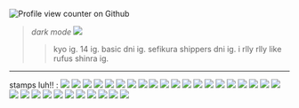 ![Profile view counter on Github](https://komarev.com/ghpvc/?username=cIostrife)
> *dark mode*
>![](https://pbs.twimg.com/media/GZxvm6taUAA8oHq?format=jpg&name=large)
> > kyo ig. 14 ig. basic dni ig. sefikura shippers dni ig. i rlly rlly like rufus shinra ig.
---
stamps luh!! :
![](https://64.media.tumblr.com/2a194be6040a0b6fed5864e891ceecee/662df762836793cd-ca/s100x200/04a5f798b42bfb09c969aaca0b4682bc5f205fa1.gifv) ![](https://64.media.tumblr.com/15126cb72c83b952561b7d1a819079ee/662df762836793cd-a5/s250x400/37c7c24649cc610e035821a5375f8aa9e4ba3e92.gifv) ![](https://files.catbox.moe/08flvg.png) ![](https://files.catbox.moe/zke4da.png) ![](https://files.catbox.moe/mmsl6s.gif) ![](https://files.catbox.moe/6m0odm.gif) ![](https://64.media.tumblr.com/e1980218f88ff8ec5d7b0ac90aed3eaa/50f99216662f3f44-36/s100x200/e309f7b306cb1804f45e17cb554e12fb54e84989.png) ![](https://64.media.tumblr.com/f48983f483ded3febe592745586d6fad/dfea6480497341d3-76/s100x200/43ec9b9b84e60308b81d8886efa2298f93a99e0c.png)  ![](https://64.media.tumblr.com/565202aa5c2f6bd6a0a3eab0785d6f93/dfea6480497341d3-e5/s100x200/c69023c9a31a41bf901af5a00e808a84008a95ad.png) ![](https://64.media.tumblr.com/3850dc5704a9689c20a554ab8608edd9/ee9d0e519663456c-53/s100x200/62ce0852e5a92091bd2712618af4da34ef63b224.png)  ![](https://64.media.tumblr.com/35f7c89108767c4144340d6edadee1b3/50f99216662f3f44-a5/s100x200/3bfc31ff07289abc9cebbc39cdd3896bd529b9c8.png) ![](https://64.media.tumblr.com/db1a3f11649350e75c6f77f7e049ca69/50f99216662f3f44-4a/s100x200/35aba97331e68ea0237a57ed790a51f48088029a.gifv) ![](https://64.media.tumblr.com/36d3e74dd077c438a609aa4e91b58659/1c6f03cf70239389-b0/s100x200/4b0b4d4b07ac3ce04e2991680877e97c9e2acf28.gifv) ![](https://64.media.tumblr.com/fcb5039abc4adc0b764ab444e6e66496/c24536296bf3cafe-7d/s250x400/ddaf8db9cc6dc7cf28236229130ea5609292886f.gifv) ![](https://64.media.tumblr.com/8b2889638dc27c1e8afe1b69df913dd5/0b66a1d5af075f21-90/s100x200/fddab85034299f1250cf74fb23e0ac091098b463.gifv) ![](https://64.media.tumblr.com/e642e37527e05c99ae5f619c24f434da/0b66a1d5af075f21-3d/s250x400/b88952b8402daeae7d43c0db38e4efc6f7c9a8ef.png) ![](https://64.media.tumblr.com/c9b76a01a0fac95a8bbf95853d17b11a/0b66a1d5af075f21-b8/s100x200/63dbe513d44240f27f409615dcd84b333e9c2bb9.gifv) ![](https://64.media.tumblr.com/6ab81e6162f453795effb5b1f3147d8a/0b66a1d5af075f21-8b/s100x200/46c330f79b56d3948a630c1d59bc73b2b35736e6.png) ![](https://64.media.tumblr.com/5f3c01b82f6ef1543f6cbf71fe42d914/662df762836793cd-69/s100x200/004bfcc83ecf319987a3a287c170e0eb0bf29145.gifv)  ![](https://64.media.tumblr.com/85368ea3629aa8024d034e5b353ab1ab/662df762836793cd-d0/s100x200/f331711f25069ef37ed459de8c2b86c07413827f.gifv) ![](https://64.media.tumblr.com/5e3bfe043f847a4d94e5931c3940fa14/662df762836793cd-81/s250x400/2fed3000a50837873fa9bc27ca565adc89b7d1a4.png) ![](https://64.media.tumblr.com/3a4967660c7a917fd9e3b0d891fba58f/50f99216662f3f44-1d/s100x200/77a1a0a75ab26b5b266bc6c3be4c58ad342ddc25.gifv) ![](https://64.media.tumblr.com/cf094699cab5be2e5e0a1dba11f12336/50f99216662f3f44-34/s100x200/237c8067373115160539855685afe341f368c624.gifv) ![](https://64.media.tumblr.com/c21a9f2c7ef2f19761b25756fc047ac9/50f99216662f3f44-15/s250x400/f90d7f24712fdfd0ab5f747e77d1088275f26400.gifv) ![](https://supplies.ju.mp/assets/images/gallery01/12326321.jpg?v=9163b103) ![](https://64.media.tumblr.com/83a386c824d8656d7e09bd5198964b60/3c2d459c61e9d8c0-23/s100x200/db4fa94ac030556eaef369f9157b74ce926926a2.png) ![](https://64.media.tumblr.com/967556dfa67cebff82dc101126ccc449/tumblr_pzemdkgpFH1xbgu08o2_100.png)  ![](https://64.media.tumblr.com/72109fe4279cd9c67735fa161a127b5f/61be0162fb928b73-d0/s100x200/12781e67b116ddcc9741f096c836b41272af1e5a.png) ![](https://64.media.tumblr.com/8c967d91df5946fff6638b9495703069/1c6f03cf70239389-6d/s100x200/52de9368efaf9cf6f3e7b88730be42f170010cff.gifv) ![](https://64.media.tumblr.com/e53bb8eae810ac724af9cc104cb75e63/c24536296bf3cafe-ae/s250x400/9293ae5d806fd889508c24a2878a13d55ccfc2d5.gifv) ![](https://64.media.tumblr.com/1ac08f04a83490b5d11822cf0babfd27/50f99216662f3f44-f4/s100x200/97f526912f07a72b3ea7df82b8974521b41c2596.gifv) 
